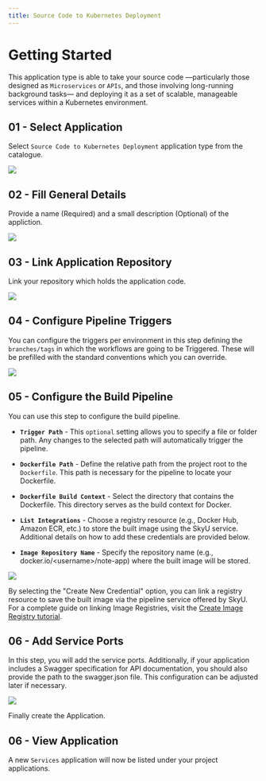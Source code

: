 ```yaml
---
title: Source Code to Kubernetes Deployment
---
```


# Getting Started

This application type is able to take your source code —particularly those designed as `Microservices` or `APIs`, and those involving long-running background tasks— and deploying it as a set of scalable, manageable services within a Kubernetes environment.

## 01 - Select Application

Select `Source Code to Kubernetes Deployment` application type from the catalogue.

![](/assets/images/tutorials/app-creation/source-code-kubernetes-deployment/select-application.png)

## 02 - Fill General Details

Provide a name (Required) and a small description (Optional) of the appliction.

![](/assets/images/tutorials/app-creation/source-code-kubernetes-deployment/step1-general-details.png)

## 03 - Link Application Repository

Link your repository which holds the application code.

![](/assets/images/tutorials/app-creation/source-code-kubernetes-deployment/step2-link-repo.png)

## 04 - Configure Pipeline Triggers

You can configure the triggers per environment in this step defining the `branches/tags` in which the workflows are going to be Triggered. These will be prefilled with the standard conventions which you can override.

![](/assets/images/tutorials/app-creation/source-code-kubernetes-deployment/step3-add-triggers.png)

## 05 - Configure the Build Pipeline

You can use this step to configure the build pipeline.

- **`Trigger Path`** - This `optional` setting allows you to specify a file or folder path. Any changes to the selected path will automatically trigger the pipeline.

- **`Dockerfile Path`** - Define the relative path from the project root to the `Dockerfile`. This path is necessary for the pipeline to locate your Dockerfile.

- **`Dockerfile Build Context`** - Select the directory that contains the Dockerfile. This directory serves as the build context for Docker.

- **`List Integrations`** - Choose a registry resource (e.g., Docker Hub, Amazon ECR, etc.) to store the built image using the SkyU service. Additional details on how to add these credentials are provided below.

- **`Image Repository Name`** - Specify the repository name (e.g., docker.io/<username\>/note-app) where the built image will be stored.

![](/assets/images/tutorials/app-creation/source-code-kubernetes-deployment/step4-build-pipeline.png)

By selecting the "Create New Credential" option, you can link a registry resource to save the built image via the pipeline service offered by SkyU. For a complete guide on linking Image Registries, visit the [Create Image Registry tutorial](../image-registry/docker-registry.md).

## 06 - Add Service Ports

In this step, you will add the service ports. Additionally, if your application includes a Swagger specification for API documentation, you should also provide the path to the swagger.json file. This configuration can be adjusted later if necessary.

![](/assets/images/tutorials/app-creation/source-code-kubernetes-deployment/step5-service-ports.png)

Finally create the Application.

## 06 - View Application

A new `Services` application will now be listed under your project applications.
